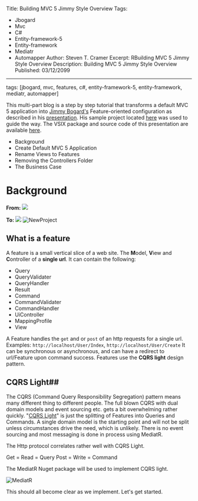 Title: Building MVC 5 Jimmy Style Overview
Tags: 
  - Jbogard
  - Mvc
  - C#
  - Entity-framework-5
  - Entity-framework
  - Mediatr
  - Automapper
Author: Steven T. Cramer
Excerpt: RBuilding MVC 5 Jimmy Style Overview
Description: Building MVC 5 Jimmy Style Overview
Published: 03/12/2099
---

tags: [jbogard, mvc, features, c#, entity-framework-5, entity-framework, mediatr, automapper]

This multi-part blog is a step by step tutorial that transforms a default MVC 5 application into [Jimmy Bogard's](https://lostechies.com/jimmybogard/) Feature-oriented configuration as described in his [presentation](https://lostechies.com/jimmybogard/2015/07/02/ndc-talk-on-solid-in-slices-not-layers-video-online/). His sample project located [here](https://github.com/jbogard/ContosoUniversity "here") was used to guide the way.  The VSIX package and source code of this presentation are available [here](/assets/pictures/jimmy-mvc/JimmyMvcVsixProject.vsix).


* Background
* Create Default MVC 5 Application
* Rename Views to Features
* Removing the Controllers Folder
* The Business Case

# Background #

**From:**
![](/content/images/2016/01/Layers.png)

**To:** 
![](/content/images/2016/01/Features.png)
![NewProject](/assets/pictures/jimmy-mvc/Features.png)



## What is a feature ##

A feature is a small vertical slice of a web site. The **M**odel, **V**iew and **C**ontroller of a **single url**.  It can contain the following:
- Query
- QueryValidater
- QueryHandler
- Result
- Command
- CommandValidater
- CommandHandler
- UiController
- MappingProfile
- View  

A Feature handles the `get` and or `post` of an http requests for a single url.  
Examples: `http://localhost/User/Index`, `http://localhost/User/Create` 
It can be synchronous or asynchronous, and can have a redirect to url/Feature upon command success.  Features use the **CQRS light** design pattern.

## CQRS Light##
The CQRS (Command Query Responsibility Segregation) pattern means many different thing to different people.  The full blown CQRS with dual domain models and event sourcing etc. gets a bit overwhelming rather quickly.  "[CQRS Light](https://lostechies.com/jimmybogard/2015/05/05/cqrs-with-mediatr-and-automapper/)" is just the splitting of Features into Queries and Commands.  A single domain model is the starting point and will not be split unless circumstances drive the need, which is unlikely.  There is no event sourcing and most messaging is done in process using MediatR.

The Http protocol correlates rather well with CQRS Light.

Get = Read = Query
Post = Write = Command

The MediatR Nuget package will be used to implement CQRS light.

![MediatR](/assets/pictures/jimmy-mvc/MediatR.png)

This should all become clear as we implement. Let's get started.



